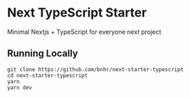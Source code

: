 # Next TypeScript Starter

Minimal Nextjs + TypeScript for everyone next project

## Running Locally

```
git clone https://github.com/bnhr/next-starter-typescript
cd next-starter-typescript
yarn
yarn dev
```

